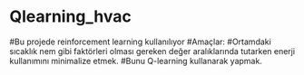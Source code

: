 # Qlearning_hvac
#Bu projede reinforcement learning kullanılıyor
#Amaçlar: 
#Ortamdaki sıcaklık nem gibi faktörleri olması gereken değer aralıklarında tutarken enerji kullanımını minimalize etmek.
#Bunu Q-learning kullanarak yapmak.
